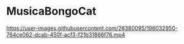 # MusicaBongoCat

https://user-images.githubusercontent.com/26380095/196032950-764ce062-dcab-450f-acf3-f21b31866f76.mp4

